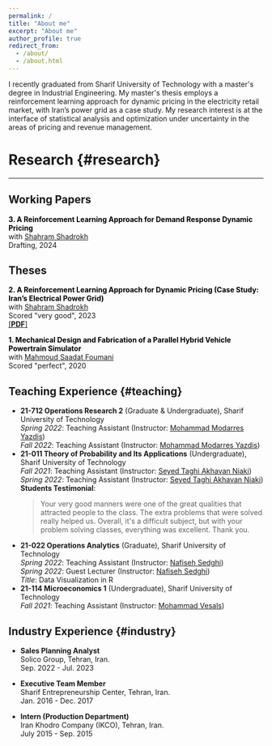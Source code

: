 ```yaml
---
permalink: /
title: "About me"
excerpt: "About me"
author_profile: true
redirect_from: 
  - /about/
  - /about.html
---
```


I recently graduated from Sharif University of Technology with a master's degree in Industrial Engineering. My master's thesis employs a reinforcement learning approach for dynamic pricing in the electricity retail market, with Iran’s power grid as a case study. My research interest is at the interface of statistical analysis and optimization under uncertainty in the areas of pricing and revenue management.


# Research {#research}
---
## Working Papers
<span style="color: black">**3. A Reinforcement Learning Approach for Demand Response Dynamic Pricing**</span> \
  with [Shahram Shadrokh](http://ie.sharif.ir/~ieweb/?p=faculty/shadrokh) \
  Drafting, 2024 
  
## Theses

<span style="color: black">**2. A Reinforcement Learning Approach for Dynamic Pricing (Case Study: Iran’s Electrical Power Grid)**</span> \
  with [Shahram Shadrokh](http://ie.sharif.ir/~ieweb/?p=faculty/shadrokh) \
  Scored "very good", 2023 \
  [[**PDF**]](/files/English.pdf) 

<span style="color: black">**1. Mechanical Design and Fabrication of a Parallel Hybrid Vehicle Powertrain Simulator**</span> \
  with [Mahmoud Saadat Foumani](https://scholar.google.com/citations?hl=en&user=20cCIVAAAAAJ) \
  Scored "perfect", 2020 
  
Teaching Experience {#teaching}
------
- **21-712 Operations Research 2** (Graduate & Undergraduate), Sharif University of Technology\
  *Spring 2022*: Teaching Assistant (Instructor: [Mohammad Modarres Yazdis](https://sina.sharif.edu/~modarres/)) \
  *Fall 2022*: Teaching Assistant (Instructor: [Mohammad Modarres Yazdis](https://sina.sharif.edu/~modarres/)) 
- **21-011 Theory of Probability and Its Applications** (Undergraduate), Sharif University of Technology\
  *Fall 2021*: Teaching Assistant (Instructor: [Seyed Taghi Akhavan Niaki](https://sina.sharif.edu/~niaki/)) \
  *Spring 2022*: Teaching Assistant (Instructor: [Seyed Taghi Akhavan Niaki](https://sina.sharif.edu/~niaki/)) \
  **Students Testimonial**:
  > Your very good manners were one of the great qualities that attracted people to the class. The extra problems that were solved really helped us. Overall, it's a difficult subject, 
  > but with your problem solving classes, everything was excellent. Thank you.
- **21-022 Operations Analytics** (Graduate), Sharif University of Technology\
  *Spring 2022*: Teaching Assistant (Instructor: [Nafiseh Sedghi](http://ie.sharif.ir/~ieweb/?p=faculty/sedghi)) \
  *Spring 2022*: Guest Lecturer (Instructor: [Nafiseh Sedghi](http://ie.sharif.ir/~ieweb/?p=faculty/sedghi)) \
  *Title*: Data Visualization in R
- **21-114 Microeconomics 1** (Undergraduate), Sharif University of Technology \
  *Fall 2021*: Teaching Assistant (Instructor: [Mohammad Vesals](https://gsme.sharif.edu/~vesal/)) 

Industry Experience {#industry}
------
- **Sales Planning Analyst** <br />
  Solico Group, Tehran, Iran. <br />
  Sep. 2022 - Jul. 2023
  
- **Executive Team Member**<br />
Sharif Entrepreneurship Center, Tehran, Iran.<br />
Jan. 2016 - Dec. 2017

- **Intern (Production Department)**<br />
Iran Khodro Company (IKCO), Tehran, Iran.<br />
July 2015 - Sep. 2015
